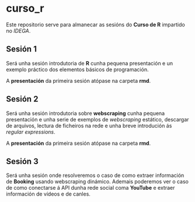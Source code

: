 # curso_r
Este repositorio serve para almanecar as sesións do **Curso de R** impartido no *IDEGA*.

## Sesión 1

Será unha sesión introdutoria de **R** cunha pequena presentación e un exemplo práctico dos elementos básicos de programación.

A **presentación** da primeira sesión atópase na carpeta **rmd**.

## Sesión 2

Será unha sesión introdutoria sobre **webscraping** cunha pequena presentación e unha serie de exemplos de *webscraping* estático, descargar de arquivos, lectura de ficheiros na rede e unha breve introdución ás *regular expressions*.

A **presentación** da primeira sesión atópase na carpeta **rmd**.

## Sesión 3

Será unha sesión onde resolveremos o caso de como extraer información de **Booking** usando webscraping dinámico. Ademais poderemos ver o caso de como conectarse á API dunha rede social coma **YouTube** e extraer información de vídeos e de canles.


